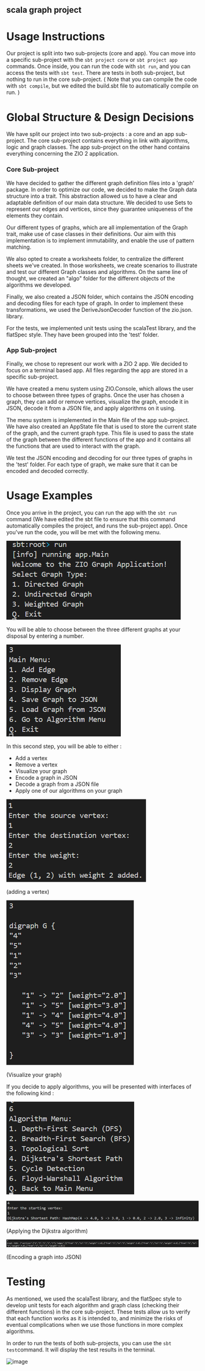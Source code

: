 ## scala graph project

# Usage Instructions

Our project is split into two sub-projects (core and app). You can move into a specific sub-project with the `sbt project core` or `sbt project app` commands. Once inside, you can run the code with `sbt run`, and you can access the tests with `sbt test`. There are tests in both sub-project, but nothing to run in the core sub-project. ( Note that you can compile the code with `sbt compile`, but we edited the build.sbt file to automatically compile on run. )



# Global Structure & Design Decisions

We have split our project into two sub-projects : a core and an app sub-project. The core sub-project contains everything in link with algorithms, logic and graph classes. The app sub-project on the other hand contains everything concerning the ZIO 2 application.



### Core Sub-project

We have decided to gather the different graph definition files into a 'graph' package. In order to optimize our code, we decided to make the Graph data structure into a trait. This abstraction allowed us to have a clear and adaptable definition of our main data structure. We decided to use Sets to represent our edges and vertices, since they guarantee uniqueness of the elements they contain. 

Our different types of graphs, which are all implementation of the Graph trait, make use of case classes in their definitions. Our aim with this implementation is to implement immutability, and enable the use of pattern matching. 

We also opted to create a worksheets folder, to centralize the different sheets we've created. In those worksheets, we create scenarios to illustrate and test our different Graph classes and algorithms. On the same line of thought, we created an "algo" folder for the different objects of the algorithms we developed.

Finally, we also created a JSON folder, which contains the JSON encoding and decoding files for each type of graph. In order to implement these transformations, we used the DeriveJsonDecoder function of the zio.json. library.

For the tests, we implemented unit tests using the scalaTest library, and the flatSpec style. They have been grouped into the 'test' folder.



### App Sub-project

Finally, we chose to represent our work with a ZIO 2 app. We decided to focus on a terminal based app. All files regarding the app are stored in a specific sub-project.

We have created a menu system using ZIO.Console, which allows the user to choose between three types of graphs. Once the user has chosen a graph, they can add or remove vertices, visualize the graph, encode it in JSON, decode it from a JSON file, and apply algorithms on it using.

The menu system is implemented in the Main file of the app sub-project. We have also created an AppState file that is used to store the current state of the graph, and the current graph type. This file is used to pass the state of the graph between the different functions of the app and it contains all the functions that are used to interact with the graph.

We test the JSON encoding and decoding for our three types of graphs in the 'test' folder. For each type of graph, we make sure that it can be encoded and decoded correctly.


# Usage Examples

Once you arrive in the project, you can run the app with the `sbt run` command (We have edited the sbt file to ensure that this command automatically compiles the project, and runs the sub-project app). Once you've run the code, you will be met with the following menu.



![alt text](image-1.png)

You will be able to choose between the three different graphs at your disposal by entering a number.

![alt text](image-2.png)

In this second step, you will be able to either :
- Add a vertex 
- Remove a vertex 
- Visualize your graph 
- Encode a graph in JSON
- Decode a graph from a JSON file
- Apply one of our algorithms on your graph 

![alt text](image-3.png)

(adding a vertex)

![alt text](image-4.png)

(Visualize your graph)

If you decide to apply algorithms, you will be presented with interfaces of the following kind :


![alt text](image-5.png)

![alt text](image-6.png)

(Applying the Dijkstra algorithm)

![alt text](image-7.png)

(Encoding a graph into JSON)





# Testing

As mentioned, we used the scalaTest library, and the flatSpec style to develop unit tests for each algorithm and graph class (checking their different functions) in the core sub-project. These tests allow us to verify that each function works as it is intended to, and minimize the risks of eventual complications when we use those functions in more complex algorithms. 

In order to run the tests of both sub-projects, you can use the `sbt test`command. It will display the test results in the terminal.

![image](https://github.com/loubruness/graph-scala/assets/94390007/4078992e-4f8c-4785-b5f3-e51f8df4f574)

